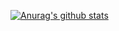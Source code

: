 <!-- ### Hi there 👋
**gyu-hwan/gyu-hwan** is a ✨ _special_ ✨ repository because its `README.md` (this file) appears on your GitHub profile.

Here are some ideas to get you started:

- 🔭 I’m currently working on ...
- 🌱 I’m currently learning ...
- 👯 I’m looking to collaborate on ...
- 🤔 I’m looking for help with ...
- 💬 Ask me about ...
- 📫 How to reach me: ...
- 😄 Pronouns: ...
- ⚡ Fun fact: ...
 -->
[![Anurag's github stats](https://github-readme-stats.vercel.app/api?username=gyu-hwan&show_icons=true&theme=dracula)](https://github.com/gyu-hwan/github-readme-stats)
